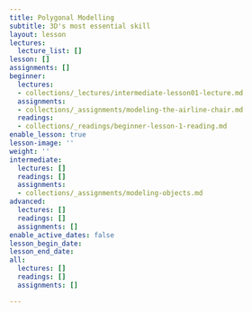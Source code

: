 ```yaml
---
title: Polygonal Modelling
subtitle: 3D's most essential skill
layout: lesson
lectures:
  lecture_list: []
lesson: []
assignments: []
beginner:
  lectures:
  - collections/_lectures/intermediate-lesson01-lecture.md
  assignments:
  - collections/_assignments/modeling-the-airline-chair.md
  readings:
  - collections/_readings/beginner-lesson-1-reading.md
enable_lesson: true
lesson-image: ''
weight: ''
intermediate:
  lectures: []
  readings: []
  assignments:
  - collections/_assignments/modeling-objects.md
advanced:
  lectures: []
  readings: []
  assignments: []
enable_active_dates: false
lesson_begin_date: 
lesson_end_date: 
all:
  lectures: []
  readings: []
  assignments: []

---
```

